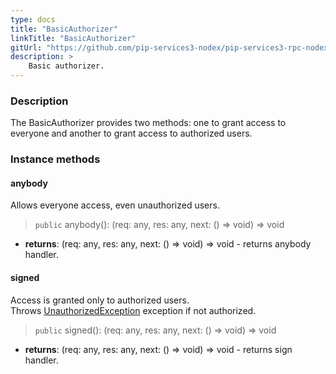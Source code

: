 ```yaml
---
type: docs
title: "BasicAuthorizer"
linkTitle: "BasicAuthorizer"
gitUrl: "https://github.com/pip-services3-nodex/pip-services3-rpc-nodex"
description: >
    Basic authorizer.
---
```


### Description

The BasicAuthorizer provides two methods: one to grant access to everyone and another to grant access to authorized users.

### Instance methods

#### anybody
Allows everyone access, even unauthorized users.
> `public` anybody(): (req: any, res: any, next: () => void) => void

- **returns**: (req: any, res: any, next: () => void) => void - returns anybody handler.

#### signed
Access is granted only to authorized users.  
Throws [UnauthorizedException](../../../commons/errors/unauthorized_exception) exception if not authorized.

> `public` signed(): (req: any, res: any, next: () => void) => void

- **returns**: (req: any, res: any, next: () => void) => void - returns sign handler.
